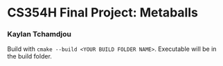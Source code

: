 # CS354H Final Project: Metaballs

### Kaylan Tchamdjou

Build with `cmake --build <YOUR BUILD FOLDER NAME>`. Executable will be in the build folder.